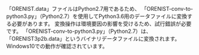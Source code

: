 「ORENIST.data」ファイルはPython2.7用であるため、
「ORENIST-conv-to-python3.py」（Python2.7）を使用してPython3.6用のデータファイルに変換する必要があります。
変換操作は環境要因の影響を受けるため、試行錯誤が必要です。 
「ORENIST-conv-to-python3.py」（Python2.7）は、「ORENIST3p2b.data」というバイナリデータファイルに変換されます。
Windows10での動作が確認されています。
